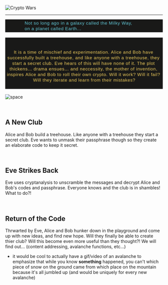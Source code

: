 ![Crypto Wars](https://fontmeme.com/temporary/b761cf564858012045e0e999012d87d7.png)

<hr>

![crypto_wars_intro](crypto_wars_intro.png)

![crypto_wars_intro_text](crypto_wars_intro_text.png)

![space](https://upload.wikimedia.org/wikipedia/commons/thumb/0/09/Location_of_Earth_%281x9-English_Annot-small%29.png/400px-Location_of_Earth_%281x9-English_Annot-small%29.png)




<br>

## A New Club
Alice and Bob build a treehouse. Like anyone with a treehouse they start a secret club. Eve wants to unmask their passphrase though so they create an elaborate code to keep it secret.

<br>

## Eve Strikes Back
Eve uses cryptanalysis to unscramble the messages and decrypt Alice and Bob's codes and passphrase. Everyone knows and the club is in shambles! What to do?!

<br>

## Return of the Code
Thrwarted by Eve, Alice and Bob hunker down in the playground and come up with new ideas, and find new hope. Will they finally be able to create thier club? Will this become even more useful than they thought?! We will find out... (content addressing, avalanche functions, etc...)
- it would be cool to actually have a gif/video of an avalanche to emphasize that while you know **something** happened, you can't which piece of snow on the ground came from which place on the mountain because it's all jumbled up (and would be uniquely for every new avalanche)

<br>
